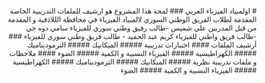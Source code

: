<div dir=rtl>
# اولمبياد الفيزياء العربي
### لمحة 
هذا المشروع هو ارشيف للملفات التدريبية الخاصة المقدمة لطلاب الفريق الوطني السوري لالمبياد الفيزياء في محافظة الللاذقية و المقدمة من قبل المدربين 
علي شميس -طالب رفيق وطني سوري للفيزياء
سامي دوه جي -طالب فريق واطني للفيزياء
كريم عبد الحميد - طالب فريق وطني سوري للفيزياء
### أرشيف الملفات
#### اختبارات تدريبية
##### الميكانيك
##### الترموديناميك
##### الكهراطيسية
##### الفيزياء النسبية و الكمية 
##### الضوء
#### ملاحظات و ملفات تدريبية نظرية
##### الميكانيك
##### الترموديناميك
##### الكهراطيسية
##### الفيزياء النسبية و الكمية 
##### الضوء
